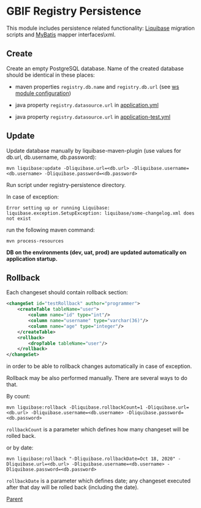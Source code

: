 # GBIF Registry Persistence

This module includes persistence related functionality: [Liquibase](https://www.liquibase.org/) migration scripts and [MyBatis](https://mybatis.org/mybatis-3/) mapper interfaces\xml.

## Create

Create an empty PostgreSQL database.
Name of the created database should be identical in these places:

 * maven properties `registry.db.name` and `registry.db.url` (see [ws module configuration](../registry-ws/README.md))

 * java property `registry.datasource.url` in [application.yml](../registry-ws/src/main/resources/application.yml)

 * java property `registry.datasource.url` in [application-test.yml](../registry-integration-tests/src/test/resources/application-test.yml)


## Update
Update database manually by liquibase-maven-plugin (use values for db.url, db.username, db.password):

```commandline
mvn liquibase:update -Dliquibase.url=<db.url> -Dliquibase.username=<db.username> -Dliquibase.password=<db.password>
```

Run script under registry-persistence directory.

In case of exception:

```
Error setting up or running Liquibase: liquibase.exception.SetupException: liquibase/some-changelog.xml does not exist
```

run the following maven command:

```commandline
mvn process-resources
```

**DB on the environments (dev, uat, prod) are updated automatically on application startup.**

## Rollback

Each changeset should contain rollback section:

```xml
<changeSet id="testRollback" author="programmer">
    <createTable tableName="user">
        <column name="id" type="int"/>
        <column name="username" type="varchar(36)"/>
        <column name="age" type="integer"/>
    </createTable>
    <rollback>
        <dropTable tableName="user"/>
    </rollback>
</changeSet>
```

in order to be able to rollback changes automatically in case of exception.

Rollback may be also performed manually. There are several ways to do that.

By count:

```commandline
mvn liquibase:rollback -Dliquibase.rollbackCount=1 -Dliquibase.url=<db.url> -Dliquibase.username=<db.username> -Dliquibase.password=<db.password>
```

`rollbackCount` is a parameter which defines how many changeset will be rolled back.


or by date:

```commandline
mvn liquibase:rollback "-Dliquibase.rollbackDate=Oct 18, 2020" -Dliquibase.url=<db.url> -Dliquibase.username=<db.username> -Dliquibase.password=<db.password>
```

`rollbackDate` is a parameter which defines date; any changeset executed after that day will be rolled back (including the date).

[Parent](../README.md)
